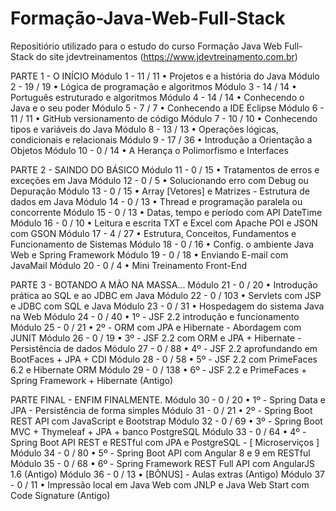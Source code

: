 # Formação-Java-Web-Full-Stack
Repositiório utilizado para o estudo do curso Formação Java Web Full-Stack do site jdevtreinamentos (https://www.jdevtreinamento.com.br)

PARTE 1 - O INÍCIO
Módulo 1 - 11 / 11
• Projetos e a história do Java
Módulo 2 - 19 / 19
• Lógica de programação e algoritmos
Módulo 3 - 14 / 14
• Português estruturado e algoritmos
Módulo 4 - 14 / 14
• Conhecendo o Java e o seu poder
Módulo 5 - 7 / 7
• Conhecendo a IDE Eclipse
Módulo 6 - 11 / 11
• GitHub versionamento de código
Módulo 7 - 10 / 10
• Conhecendo tipos e variáveis do Java
Módulo 8 - 13 / 13
• Operações lógicas, condicionais e relacionais
Módulo 9 - 17 / 36
• Introdução a Orientação a Objetos
Módulo 10 - 0 / 14
• A Herança o Polimorfismo e Interfaces

PARTE 2 - SAINDO DO BÁSICO
Módulo 11 - 0 / 15
• Tratamentos de erros e exceções em Java
Módulo 12 - 0 / 5
• Solucionando erro com Debug ou Depuração
Módulo 13 - 0 / 15
• Array [Vetores] e Matrizes - Estrutura de dados em Java
Módulo 14 - 0 / 13
• Thread e programação paralela ou concorrente
Módulo 15 - 0 / 13
• Datas, tempo e período com API DateTime
Módulo 16 - 0 / 10
• Leitura e escrita TXT e Excel com Apache POI e JSON com GSON
Módulo 17 - 4 / 27
• Estrutura, Conceitos, Fundamentos e Funcionamento de Sistemas
Módulo 18 - 0 / 16
• Config. o ambiente Java Web e Spring Framework
Módulo 19 - 0 / 18
• Enviando E-mail com JavaMail
Módulo 20 - 0 / 4
• Mini Treinamento Front-End

PARTE 3 - BOTANDO A MÃO NA MASSA...
Módulo 21 - 0 / 20
• Introdução prática ao SQL e ao JDBC em Java
Módulo 22 - 0 / 103
• Servlets com JSP e JDBC com SQL e Java
Módulo 23 - 0 / 31
• Hospedagem do sistema Java na Web
Módulo 24 - 0 / 40
• 1º - JSF 2.2 introdução e funcionamento
Módulo 25 - 0 / 21
• 2º - ORM com JPA e Hibernate - Abordagem com JUNIT
Módulo 26 - 0 / 19
• 3º - JSF 2.2 com ORM e JPA + Hibernate - Persistência de dados
Módulo 27 - 0 / 88
• 4º - JSF 2.2 aprofundando em BootFaces + JPA + CDI
Módulo 28 - 0 / 58
• 5º - JSF 2.2 com PrimeFaces 6.2 e Hibernate ORM
Módulo 29 - 0 / 138
• 6º - JSF 2.2 e PrimeFaces + Spring Framework + Hibernate (Antigo)

PARTE FINAL - ENFIM FINALMENTE.
Módulo 30 - 0 / 20
• 1º - Spring Data e JPA - Persistência de forma simples
Módulo 31 - 0 / 21
• 2º - Spring Boot REST API com JavaScript e Bootstrap
Módulo 32 - 0 / 69
• 3º - Spring Boot MVC + Thymeleaf + JPA + banco PostgreSQL
Módulo 33 - 0 / 64
• 4º - Spring Boot API REST e RESTful com JPA e PostgreSQL - [ Microserviços ]
Módulo 34 - 0 / 80
• 5º - Spring Boot API com Angular 8 e 9 em RESTful
Módulo 35 - 0 / 68
• 6º - Spring Framework REST Full API com AngularJS 1.6 (Antigo)
Módulo 36 - 0 / 13
• [BÔNUS] - Aulas extras (Antigo)
Módulo 37 - 0 / 11
• Impressão local em Java Web com JNLP e Java Web Start com Code Signature (Antigo)
